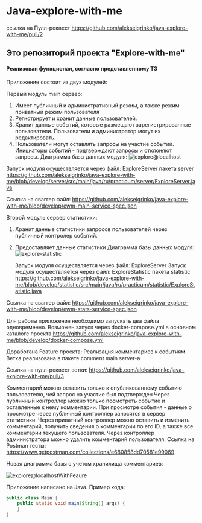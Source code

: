# Java-explore-with-me
ссылка на Пулл-реквест https://github.com/alekseigrinko/java-explore-with-me/pull/2

## Это репозиторий проекта "Explore-with-me"
#### Реализован функционал, согласно представленному ТЗ

Приложение состоит из двух модулей:

Первый модуль main сервер:
1. Имеет публичный и административный режим, а также режим приватный режим пользователя
2. Регистрирует и хранит данные пользователей.
3. Хранит данные событий, которые размещают зарегистрированные пользователи. Пользователи и администратор могут их редактировать.
4. Пользователи могут оставлять запросы на участие событий. Инициаторы событий - подтверждают запросы и отклоняют запросы.
   Диаграмма базы данных модуля:
   ![explore@localhost](https://user-images.githubusercontent.com/98738143/199989589-d146f0ab-8a97-46cf-a29c-7344e7e5c4ef.png)

Запуск модуля осуществляется через файл:
ExploreServer пакета server
https://github.com/alekseigrinko/java-explore-with-me/blob/develop/server/src/main/java/ru/practicum/server/ExploreServer.java

Ссылка на сваггер файл:
https://github.com/alekseigrinko/java-explore-with-me/blob/develop/ewm-main-service-spec.json

Второй модуль сервер статистики:
1. Хранит данные статистики запросов пользователей через публичный контролер событий.
2. Предоставляет данные статистики
   Диаграмма базы данных модуля:
   ![explore-statistic](https://user-images.githubusercontent.com/98738143/199989695-21d19e90-414e-4f94-8fb5-db9be3ef4ba2.png)
   
   Запуск модуля осуществляется через файл:
   ExploreServer
   Запуск модуля осуществляется через файл:
   ExploreStatistic пакета statistic
   https://github.com/alekseigrinko/java-explore-with-me/blob/develop/statistic/src/main/java/ru/practicum/statistic/ExploreStatistic.java
   
Ссылка на сваггер файл:
https://github.com/alekseigrinko/java-explore-with-me/blob/develop/ewm-stats-service-spec.json

Для работы приложения необходимо запускать два файла одновременно.
Возможен запуск через docker-compose.yml в основном каталоге проекта
https://github.com/alekseigrinko/java-explore-with-me/blob/develop/docker-compose.yml

Доработана Feature проекта:
Реализация комментариев к событиям.
Ветка реализована в пакете comment main server-а

Ссылка на пулл-реквест ветки: https://github.com/alekseigrinko/java-explore-with-me/pull/3

Комментарий можно оставить только к опубликованному событию пользователю, чей запрос на участие был подтвержден
Через публичный контроллер можно только посмотреть событие и оставленные к нему комментарии.
При просмотре события - данные о просмотре через публичный контроллер заносятся в сервер статистики.
Через приватный контроллер можно оставить и изменить комментарий, получить сведения о комментарии по его ID,
а также все комментарии текущего пользователя.
Через контроллер администратора можно удалить комментарий пользователя.
Ссылка на Postman тесты:
https://www.getpostman.com/collections/e680858dd70581e99069

Новая диаграмма базы с учетом хранилища комментариев:

![explore@localhostWithFeaure](https://user-images.githubusercontent.com/98738143/200113959-4335fffc-f3d1-47c8-8e0f-c91855a27121.png)


Приложение написано на Java. Пример кода:
```java
public class Main {
    public static void main(String[] args) {
    }
}
